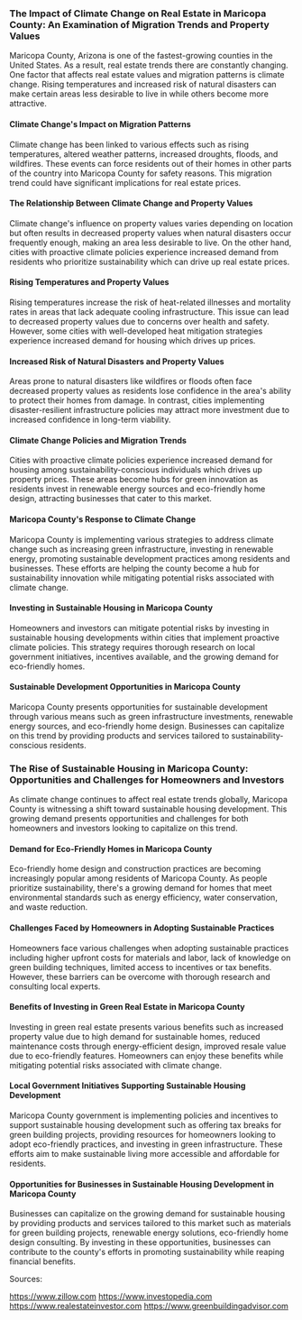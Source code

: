 ### The Impact of Climate Change on Real Estate in Maricopa County: An Examination of Migration Trends and Property Values


Maricopa County, Arizona is one of the fastest-growing counties in the United States. As a result, real estate trends there are constantly changing. One factor that affects real estate values and migration patterns is climate change. Rising temperatures and increased risk of natural disasters can make certain areas less desirable to live in while others become more attractive.


#### Climate Change's Impact on Migration Patterns


Climate change has been linked to various effects such as rising temperatures, altered weather patterns, increased droughts, floods, and wildfires. These events can force residents out of their homes in other parts of the country into Maricopa County for safety reasons. This migration trend could have significant implications for real estate prices.


#### The Relationship Between Climate Change and Property Values


Climate change's influence on property values varies depending on location but often results in decreased property values when natural disasters occur frequently enough, making an area less desirable to live. On the other hand, cities with proactive climate policies experience increased demand from residents who prioritize sustainability which can drive up real estate prices.


#### Rising Temperatures and Property Values


Rising temperatures increase the risk of heat-related illnesses and mortality rates in areas that lack adequate cooling infrastructure. This issue can lead to decreased property values due to concerns over health and safety. However, some cities with well-developed heat mitigation strategies experience increased demand for housing which drives up prices.


#### Increased Risk of Natural Disasters and Property Values


Areas prone to natural disasters like wildfires or floods often face decreased property values as residents lose confidence in the area's ability to protect their homes from damage. In contrast, cities implementing disaster-resilient infrastructure policies may attract more investment due to increased confidence in long-term viability.


#### Climate Change Policies and Migration Trends


Cities with proactive climate policies experience increased demand for housing among sustainability-conscious individuals which drives up property prices. These areas become hubs for green innovation as residents invest in renewable energy sources and eco-friendly home design, attracting businesses that cater to this market.


#### Maricopa County's Response to Climate Change


Maricopa County is implementing various strategies to address climate change such as increasing green infrastructure, investing in renewable energy, promoting sustainable development practices among residents and businesses. These efforts are helping the county become a hub for sustainability innovation while mitigating potential risks associated with climate change.


#### Investing in Sustainable Housing in Maricopa County


Homeowners and investors can mitigate potential risks by investing in sustainable housing developments within cities that implement proactive climate policies. This strategy requires thorough research on local government initiatives, incentives available, and the growing demand for eco-friendly homes.


#### Sustainable Development Opportunities in Maricopa County


Maricopa County presents opportunities for sustainable development through various means such as green infrastructure investments, renewable energy sources, and eco-friendly home design. Businesses can capitalize on this trend by providing products and services tailored to sustainability-conscious residents.


### The Rise of Sustainable Housing in Maricopa County: Opportunities and Challenges for Homeowners and Investors


As climate change continues to affect real estate trends globally, Maricopa County is witnessing a shift toward sustainable housing development. This growing demand presents opportunities and challenges for both homeowners and investors looking to capitalize on this trend.


#### Demand for Eco-Friendly Homes in Maricopa County


Eco-friendly home design and construction practices are becoming increasingly popular among residents of Maricopa County. As people prioritize sustainability, there's a growing demand for homes that meet environmental standards such as energy efficiency, water conservation, and waste reduction.


#### Challenges Faced by Homeowners in Adopting Sustainable Practices


Homeowners face various challenges when adopting sustainable practices including higher upfront costs for materials and labor, lack of knowledge on green building techniques, limited access to incentives or tax benefits. However, these barriers can be overcome with thorough research and consulting local experts.


#### Benefits of Investing in Green Real Estate in Maricopa County


Investing in green real estate presents various benefits such as increased property value due to high demand for sustainable homes, reduced maintenance costs through energy-efficient design, improved resale value due to eco-friendly features. Homeowners can enjoy these benefits while mitigating potential risks associated with climate change.


#### Local Government Initiatives Supporting Sustainable Housing Development


Maricopa County government is implementing policies and incentives to support sustainable housing development such as offering tax breaks for green building projects, providing resources for homeowners looking to adopt eco-friendly practices, and investing in green infrastructure. These efforts aim to make sustainable living more accessible and affordable for residents.


#### Opportunities for Businesses in Sustainable Housing Development in Maricopa County


Businesses can capitalize on the growing demand for sustainable housing by providing products and services tailored to this market such as materials for green building projects, renewable energy solutions, eco-friendly home design consulting. By investing in these opportunities, businesses can contribute to the county's efforts in promoting sustainability while reaping financial benefits.


Sources:


https://www.zillow.com
https://www.investopedia.com
https://www.realestateinvestor.com
https://www.greenbuildingadvisor.com